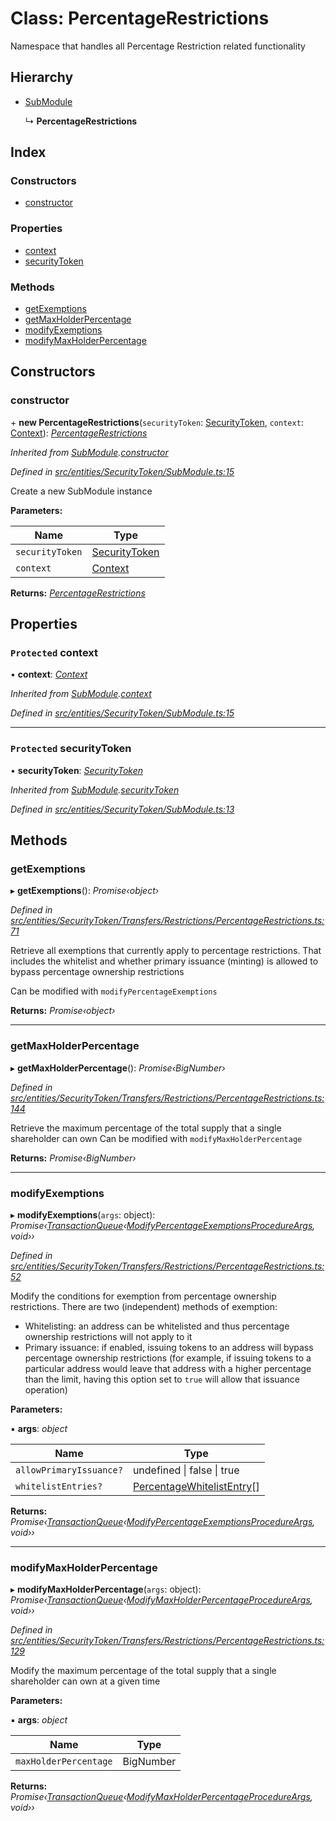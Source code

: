 # Class: PercentageRestrictions

Namespace that handles all Percentage Restriction related functionality

## Hierarchy

* [SubModule](entities.securitytoken.submodule.md)

  ↳ **PercentageRestrictions**

## Index

### Constructors

* [constructor](entities.securitytoken.transfers.restrictions.percentagerestrictions.md#constructor)

### Properties

* [context](entities.securitytoken.transfers.restrictions.percentagerestrictions.md#protected-context)
* [securityToken](entities.securitytoken.transfers.restrictions.percentagerestrictions.md#protected-securitytoken)

### Methods

* [getExemptions](entities.securitytoken.transfers.restrictions.percentagerestrictions.md#getexemptions)
* [getMaxHolderPercentage](entities.securitytoken.transfers.restrictions.percentagerestrictions.md#getmaxholderpercentage)
* [modifyExemptions](entities.securitytoken.transfers.restrictions.percentagerestrictions.md#modifyexemptions)
* [modifyMaxHolderPercentage](entities.securitytoken.transfers.restrictions.percentagerestrictions.md#modifymaxholderpercentage)

## Constructors

###  constructor

\+ **new PercentageRestrictions**(`securityToken`: [SecurityToken](entities.securitytoken.securitytoken.md), `context`: [Context](_context_.context.md)): *[PercentageRestrictions](entities.securitytoken.transfers.restrictions.percentagerestrictions.md)*

*Inherited from [SubModule](entities.securitytoken.submodule.md).[constructor](entities.securitytoken.submodule.md#constructor)*

*Defined in [src/entities/SecurityToken/SubModule.ts:15](https://github.com/PolymathNetwork/polymath-sdk/blob/454d285/src/entities/SecurityToken/SubModule.ts#L15)*

Create a new SubModule instance

**Parameters:**

Name | Type |
------ | ------ |
`securityToken` | [SecurityToken](entities.securitytoken.securitytoken.md) |
`context` | [Context](_context_.context.md) |

**Returns:** *[PercentageRestrictions](entities.securitytoken.transfers.restrictions.percentagerestrictions.md)*

## Properties

### `Protected` context

• **context**: *[Context](_context_.context.md)*

*Inherited from [SubModule](entities.securitytoken.submodule.md).[context](entities.securitytoken.submodule.md#protected-context)*

*Defined in [src/entities/SecurityToken/SubModule.ts:15](https://github.com/PolymathNetwork/polymath-sdk/blob/454d285/src/entities/SecurityToken/SubModule.ts#L15)*

___

### `Protected` securityToken

• **securityToken**: *[SecurityToken](entities.securitytoken.securitytoken.md)*

*Inherited from [SubModule](entities.securitytoken.submodule.md).[securityToken](entities.securitytoken.submodule.md#protected-securitytoken)*

*Defined in [src/entities/SecurityToken/SubModule.ts:13](https://github.com/PolymathNetwork/polymath-sdk/blob/454d285/src/entities/SecurityToken/SubModule.ts#L13)*

## Methods

###  getExemptions

▸ **getExemptions**(): *Promise‹object›*

*Defined in [src/entities/SecurityToken/Transfers/Restrictions/PercentageRestrictions.ts:71](https://github.com/PolymathNetwork/polymath-sdk/blob/454d285/src/entities/SecurityToken/Transfers/Restrictions/PercentageRestrictions.ts#L71)*

Retrieve all exemptions that currently apply to percentage restrictions. That includes the whitelist and whether primary issuance (minting) is allowed to bypass percentage ownership restrictions

Can be modified with `modifyPercentageExemptions`

**Returns:** *Promise‹object›*

___

###  getMaxHolderPercentage

▸ **getMaxHolderPercentage**(): *Promise‹BigNumber›*

*Defined in [src/entities/SecurityToken/Transfers/Restrictions/PercentageRestrictions.ts:144](https://github.com/PolymathNetwork/polymath-sdk/blob/454d285/src/entities/SecurityToken/Transfers/Restrictions/PercentageRestrictions.ts#L144)*

Retrieve the maximum percentage of the total supply that a single shareholder can own
Can be modified with `modifyMaxHolderPercentage`

**Returns:** *Promise‹BigNumber›*

___

###  modifyExemptions

▸ **modifyExemptions**(`args`: object): *Promise‹[TransactionQueue](entities.transactionqueue.md)‹[ModifyPercentageExemptionsProcedureArgs](../interfaces/_types_index_.modifypercentageexemptionsprocedureargs.md), void››*

*Defined in [src/entities/SecurityToken/Transfers/Restrictions/PercentageRestrictions.ts:52](https://github.com/PolymathNetwork/polymath-sdk/blob/454d285/src/entities/SecurityToken/Transfers/Restrictions/PercentageRestrictions.ts#L52)*

Modify the conditions for exemption from percentage ownership restrictions. There are two (independent) methods of exemption:

- Whitelisting: an address can be whitelisted and thus percentage ownership restrictions will not apply to it
- Primary issuance: if enabled, issuing tokens to an address will bypass percentage ownership restrictions (for example, if issuing tokens to a particular address would leave that address with a higher percentage than the limit, having this option set to `true` will allow that issuance operation)

**Parameters:**

▪ **args**: *object*

Name | Type |
------ | ------ |
`allowPrimaryIssuance?` | undefined &#124; false &#124; true |
`whitelistEntries?` | [PercentageWhitelistEntry](../interfaces/_types_index_.percentagewhitelistentry.md)[] |

**Returns:** *Promise‹[TransactionQueue](entities.transactionqueue.md)‹[ModifyPercentageExemptionsProcedureArgs](../interfaces/_types_index_.modifypercentageexemptionsprocedureargs.md), void››*

___

###  modifyMaxHolderPercentage

▸ **modifyMaxHolderPercentage**(`args`: object): *Promise‹[TransactionQueue](entities.transactionqueue.md)‹[ModifyMaxHolderPercentageProcedureArgs](../interfaces/_types_index_.modifymaxholderpercentageprocedureargs.md), void››*

*Defined in [src/entities/SecurityToken/Transfers/Restrictions/PercentageRestrictions.ts:129](https://github.com/PolymathNetwork/polymath-sdk/blob/454d285/src/entities/SecurityToken/Transfers/Restrictions/PercentageRestrictions.ts#L129)*

Modify the maximum percentage of the total supply that a single shareholder can own at a given time

**Parameters:**

▪ **args**: *object*

Name | Type |
------ | ------ |
`maxHolderPercentage` | BigNumber |

**Returns:** *Promise‹[TransactionQueue](entities.transactionqueue.md)‹[ModifyMaxHolderPercentageProcedureArgs](../interfaces/_types_index_.modifymaxholderpercentageprocedureargs.md), void››*
